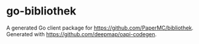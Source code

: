 # go-bibliothek

A generated Go client package for https://github.com/PaperMC/bibliothek. Generated with https://github.com/deepmap/oapi-codegen.

